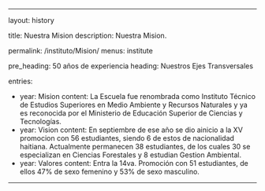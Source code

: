 ---
layout: history

title: Nuestra  Mision
description: Nuestra Mision.

permalink: /instituto/Mision/
menus: institute

pre_heading: 50 años de experiencia
heading: Nuestros Ejes Transversales

entries:
  - year: Mision
    content: La Escuela fue renombrada como Instituto Técnico de Estudios Superiores en Medio Ambiente y Recursos Naturales y ya es reconocida por el Ministerio de Educación Superior de Ciencias y Tecnologías.
  - year: Vision
    content: En septiembre de ese año se dio ainicio a la XV promocion con 56 estudiantes, siendo 6 de estos de nacionalidad haitiana. Actualmente permanecen 38 estudiantes, de los cuales 30 se especializan en Ciencias Forestales y 8 estudian Gestion Ambiental.
  - year: Valores
    content: Entra la 14va. Promoción con 51 estudiantes, de ellos 47% de sexo femenino y 53% de sexo masculino.
 ---
